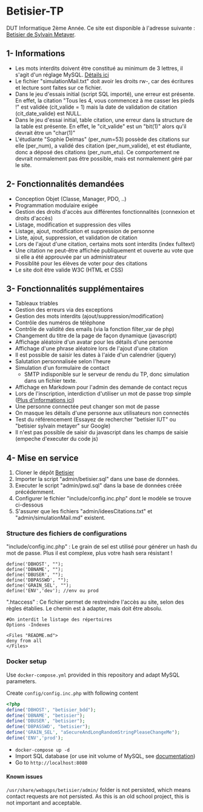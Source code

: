 # Betisier-TP

DUT Informatique 2ème Année. Ce site est disponible à l'adresse suivante : [Betisier de Sylvain Metayer](http://betisier.sylvainmetayer.fr).

## 1- Informations
- Les mots interdits doivent être constitué au minimum de 3 lettres, il s'agit d'un réglage MySQL. [Détails ici](http://stackoverflow.com/a/17797003)
- Le fichier "simulationMail.txt" doit avoir les droits rw-, car des écritures et lecture sont faites sur ce fichier.
- Dans le jeu d'essais initial (script SQL importé), une erreur est présente. En effet, la citation "Tous les 4, vous commencez à me casser les pieds !" est validée (cit_valide = 1) mais la date de validation de citation (cit_date_valide) est NULL.
- Dans le jeu d'essai initial, table citation, une erreur dans la structure de la table est présente. En effet, le "cit_valide" est un "bit(1)" alors qu'il devrait être un "char(1)"
- L'étudiante "Sophie Delmas" (per_num=53) possède des citations sur elle (per_num), a validé des citation (per_num_valide), et est étudiante, donc a déposé des citations (per_num_etu). Ce comportement ne devrait normalement pas être possible, mais est normalement géré par le site.

## 2- Fonctionnalités demandées
- Conception Objet (Classe, Manager, PDO, ..)
- Programmation modulaire exigée
- Gestion des droits d'accès aux différentes fonctionnalités (connexion et droits d'accès)
- Listage, modification et suppression des villes
- Listage, ajout, modification et suppression de personne
- Liste, ajout, suppression, et validation de citation
- Lors de l'ajout d'une citation, certains mots sont interdits (index fulltext)
- Une citation ne peut-être affichée publiquement et ouverte au vote que si elle a été approuvée par un administrateur
- Possiblité pour les élèves de voter pour des citations
- Le site doit être valide W3C (HTML et CSS)

## 3- Fonctionnalités supplémentaires

- Tableaux triables
- Gestion des erreurs via des exceptions
- Gestion des mots interdits (ajout/suppression/modification)
- Contrôle des numéros de téléphone
- Contrôle de validité des emails (via la fonction filter_var de php)
- Changement du titre de la page de façon dynamique (javascript)
- Affichage aléatoire d'un avatar pour les détails d'une personne
- Affichage d'une phrase aléatoire lors de l'ajout d'une citation
- Il est possible de saisir les dates à l'aide d'un calendrier (jquery)
- Salutation personnalisée selon l'heure
- Simulation d'un formulaire de contact
  - SMTP indisponible sur le serveur de rendu du TP, donc simulation dans un fichier texte.
- Affichage en Markdown pour l'admin des demande de contact reçus
- Lors de l'inscription, interdiction d'utiliser un mot de passe trop simple ([Plus d'informations ici](http://goo.gl/YP4xEh))
- Une personne connectée peut changer son mot de passe
- On masque les détails d'une personne aux utilisateurs non connectés
- Test du référencement (Essayez de rechercher "betisier IUT" ou "betisier sylvain metayer" sur Google)
- Il n'est pas possible de saisir du javascript dans les champs de saisie (empeche d'executer du code js)

## 4- Mise en service
1. Cloner le dépôt [Betisier](https://github.com/sylvainmetayer/Betisier-TP)
2. Importer la script "admin/betisier.sql" dans une base de données.
2. Executer le script "admin/pwd.sql" dans la base de données créée précédemment.
3. Configurer le fichier "include/config.inc.php" dont le modèle se trouve ci-dessous
4. S'assurer que les fichiers "admin/ideesCitations.txt" et "admin/simulationMail.md" existent.

### Structure des fichiers de configurations

"include/config.inc.php" : Le grain de sel est utilisé pour générer un hash du mot de passe. Plus il est complexe, plus votre hash sera résistant !

```
define('DBHOST', "");
define('DBNAME', "");
define('DBUSER', "");
define('DBPASSWD', "");
define('GRAIN_SEL', "");
define('ENV','dev'); //env ou prod
```

".htaccess" : Ce fichier permet de restreindre l'accès au site, selon des règles établies. Le chemin est à adapter, mais doit être absolu.
```
#On interdit le listage des répertoires
Options -Indexes

<Files "README.md">
deny from all
</Files>
```

### Docker setup

Use `docker-compose.yml` provided in this repository and adapt MySQL parameters.

Create `config/config.inc.php` with following content

```php
<?php
define('DBHOST', "betisier_bdd");
define('DBNAME', "betisier");
define('DBUSER', "betisier");
define('DBPASSWD', "betisier");
define('GRAIN_SEL', "aSecureAndLongRandomStringPleaseChangeMe");
define('ENV','prod');
```

- `docker-compose up -d`
- Import SQL database (or use init volume of MySQL, see [documentation](https://hub.docker.com/_/mysql))
- Go to `http://localhost:8080`

#### Known issues

`/usr/share/webapps/betisier/admin/` folder is not persisted, which means contact requests are not persisted. As this is an old school project, this is not important and acceptable.
